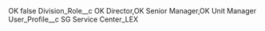 <?xml version="1.0" encoding="UTF-8"?>
<CustomMetadata xmlns="http://soap.sforce.com/2006/04/metadata" xmlns:xsi="http://www.w3.org/2001/XMLSchema-instance" xmlns:xsd="http://www.w3.org/2001/XMLSchema">
    <label>OK</label>
    <protected>false</protected>
    <values>
        <field>Division_Role__c</field>
        <value xsi:type="xsd:string">OK Director,OK Senior Manager,OK Unit Manager</value>
    </values>
    <values>
        <field>User_Profile__c</field>
        <value xsi:type="xsd:string">SG Service Center_LEX</value>
    </values>
</CustomMetadata>
